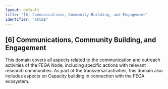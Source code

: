 ```yaml
---
layout: default
title: "[6] Communications, Community Building, and Engagement"
identifier: "6CCBE"
---
```


## [6] Communications, Community Building, and Engagement

This domain covers all aspects related to the communication and outreach activities of the FEGA Node, including specific actions with relevant research communities. As part of the transversal activities, this domain also includes aspects on Capacity building in connection with the FEGA ecosystem.
